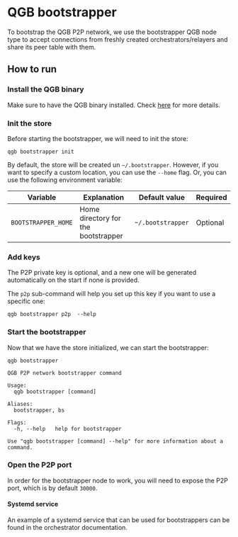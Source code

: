 # QGB bootstrapper

To bootstrap the QGB P2P network, we use the bootstrapper QGB node type to accept connections from freshly created orchestrators/relayers and share its peer table with them.

## How to run

### Install the QGB binary

Make sure to have the QGB binary installed. Check [here](https://docs.celestia.org/nodes/qgb-binary) for more details.

### Init the store

Before starting the bootstrapper, we will need to init the store:

```ssh
qgb bootstrapper init
```

By default, the store will be created un `~/.bootstrapper`. However, if you want to specify a custom location, you can use the `--home` flag. Or, you can use the following environment variable:

| Variable            | Explanation                         | Default value     | Required |
|---------------------|-------------------------------------|-------------------|----------|
| `BOOTSTRAPPER_HOME` | Home directory for the bootstrapper | `~/.bootstrapper` | Optional |

### Add keys

The P2P private key is optional, and a new one will be generated automatically on the start if none is provided.

The `p2p` sub-command will help you set up this key if you want to use a specific one:

```ssh
qgb bootstrapper p2p  --help
```

### Start the bootstrapper

Now that we have the store initialized, we can start the bootstrapper:

```shell
qgb bootstrapper

QGB P2P network bootstrapper command

Usage:
  qgb bootstrapper [command]

Aliases:
  bootstrapper, bs

Flags:
  -h, --help   help for bootstrapper

Use "qgb bootstrapper [command] --help" for more information about a command.
```

### Open the P2P port

In order for the bootstrapper node to work, you will need to expose the P2P port, which is by default `30000`.

#### Systemd service

An example of a systemd service that can be used for bootstrappers can be found in the orchestrator documentation.
